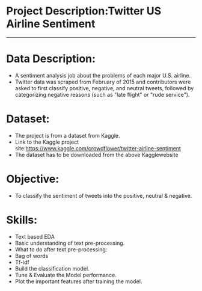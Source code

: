 # Project Description:Twitter US Airline Sentiment
**************************************************
# Data Description:
- A sentiment analysis job about the problems of each major U.S. airline.
- Twitter data was scraped from February of 2015 and contributors were asked to first classify positive, negative, and neutral tweets, followed by categorizing negative reasons (such as "late flight" or "rude service").

# Dataset:
- The project is from a dataset from Kaggle.
- Link to the Kaggle project site:https://www.kaggle.com/crowdflower/twitter-airline-sentiment
- The dataset has to be downloaded from the above Kagglewebsite

# Objective:
- To classify the sentiment of tweets into the positive, neutral & negative.

# Skills:
- Text based EDA
- Basic understanding of text pre-processing.
- What to do after text pre-processing:
- Bag of words
- Tf-idf
- Build the classification model.
- Tune & Evaluate the Model performance.
- Plot the important features after training the model.
